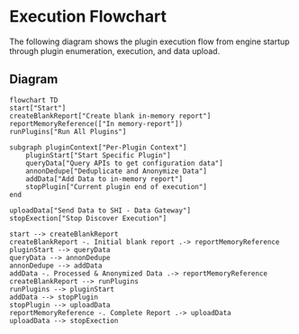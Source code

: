 # Execution Flowchart

The following diagram shows the plugin execution flow from engine startup through plugin enumeration, execution, and data upload.

## Diagram

```mermaid
flowchart TD
start["Start"]
createBlankReport["Create blank in-memory report"]
reportMemoryReference(["In memory-report"])
runPlugins["Run All Plugins"]

subgraph pluginContext["Per-Plugin Context"]
    pluginStart["Start Specific Plugin"]
    queryData["Query APIs to get configuration data"]
    annonDedupe["Deduplicate and Anonymize Data"]
    addData["Add Data to in-memory report"]
    stopPlugin["Current plugin end of execution"]
end

uploadData["Send Data to SHI - Data Gateway"]
stopExection["Stop Discover Execution"]

start --> createBlankReport
createBlankReport -. Initial blank report .-> reportMemoryReference
pluginStart --> queryData
queryData --> annonDedupe
annonDedupe --> addData
addData -. Processed & Anonymized Data .-> reportMemoryReference
createBlankReport --> runPlugins
runPlugins --> pluginStart
addData --> stopPlugin
stopPlugin --> uploadData
reportMemoryReference -. Complete Report .-> uploadData
uploadData --> stopExection
```
